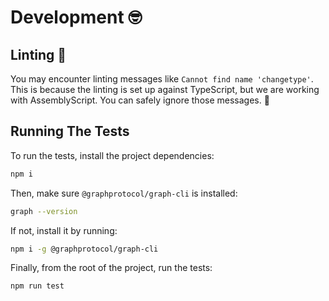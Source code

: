 # Development 🤓

## Linting 🔎

You may encounter linting messages like `Cannot find name 'changetype'`.
This is because the linting is set up against TypeScript, but we are working with AssemblyScript.
You can safely ignore those messages. 🤠

## Running The Tests

To run the tests, install the project dependencies:

```bash
npm i
```

Then, make sure `@graphprotocol/graph-cli` is installed:

```bash
graph --version
```

If not, install it by running:

```bash
npm i -g @graphprotocol/graph-cli
```

Finally, from the root of the project, run the tests:

```bash
npm run test
```
